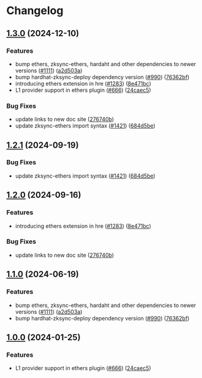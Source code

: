 # Changelog

## [1.3.0](https://github.com/zkbusiness/hardhat-zksync/compare/@matterlabs/hardhat-zksync-ethers-v1.2.1...@matterlabs/hardhat-zksync-ethers-v1.3.0) (2024-12-10)


### Features

* bump ethers, zksync-ethers, hardaht and other dependencies to newer versions ([#1111](https://github.com/zkbusiness/hardhat-zksync/issues/1111)) ([a2d503a](https://github.com/zkbusiness/hardhat-zksync/commit/a2d503abe3f504859651f22998046576eddf6579))
* bump hardhat-zksync-deploy dependency version ([#990](https://github.com/zkbusiness/hardhat-zksync/issues/990)) ([76362bf](https://github.com/zkbusiness/hardhat-zksync/commit/76362bf435a2af5294a9106370f9c9faaaccdd17))
* introducing ethers extension in hre ([#1283](https://github.com/zkbusiness/hardhat-zksync/issues/1283)) ([8e471bc](https://github.com/zkbusiness/hardhat-zksync/commit/8e471bcbbbf1ee712fe79cd5d5782c11e52e3b75))
* L1 provider support in ethers plugin ([#666](https://github.com/zkbusiness/hardhat-zksync/issues/666)) ([24caec5](https://github.com/zkbusiness/hardhat-zksync/commit/24caec58a9c84cee357ec08e9f8c9548ce49c5a2))


### Bug Fixes

* update links to new doc site ([276740b](https://github.com/zkbusiness/hardhat-zksync/commit/276740ba5abf8b5775e135b5653824d6456a7e4f))
* update zksync-ethers import syntax ([#1421](https://github.com/zkbusiness/hardhat-zksync/issues/1421)) ([684d5be](https://github.com/zkbusiness/hardhat-zksync/commit/684d5becaae410c007164890b2ebe240ea293152))

## [1.2.1](https://github.com/matter-labs/hardhat-zksync/compare/@matterlabs/hardhat-zksync-ethers-v1.2.0...@matterlabs/hardhat-zksync-ethers-v1.2.1) (2024-09-19)


### Bug Fixes

* update zksync-ethers import syntax ([#1421](https://github.com/matter-labs/hardhat-zksync/issues/1421)) ([684d5be](https://github.com/matter-labs/hardhat-zksync/commit/684d5becaae410c007164890b2ebe240ea293152))

## [1.2.0](https://github.com/matter-labs/hardhat-zksync/compare/@matterlabs/hardhat-zksync-ethers-v1.1.0...@matterlabs/hardhat-zksync-ethers-v1.2.0) (2024-09-16)


### Features

* introducing ethers extension in hre ([#1283](https://github.com/matter-labs/hardhat-zksync/issues/1283)) ([8e471bc](https://github.com/matter-labs/hardhat-zksync/commit/8e471bcbbbf1ee712fe79cd5d5782c11e52e3b75))


### Bug Fixes

* update links to new doc site ([276740b](https://github.com/matter-labs/hardhat-zksync/commit/276740ba5abf8b5775e135b5653824d6456a7e4f))

## [1.1.0](https://github.com/matter-labs/hardhat-zksync/compare/@matterlabs/hardhat-zksync-ethers-v1.0.0...@matterlabs/hardhat-zksync-ethers-v1.1.0) (2024-06-19)


### Features

* bump ethers, zksync-ethers, hardaht and other dependencies to newer versions ([#1111](https://github.com/matter-labs/hardhat-zksync/issues/1111)) ([a2d503a](https://github.com/matter-labs/hardhat-zksync/commit/a2d503abe3f504859651f22998046576eddf6579))
* bump hardhat-zksync-deploy dependency version ([#990](https://github.com/matter-labs/hardhat-zksync/issues/990)) ([76362bf](https://github.com/matter-labs/hardhat-zksync/commit/76362bf435a2af5294a9106370f9c9faaaccdd17))

## [1.0.0](https://github.com/matter-labs/hardhat-zksync/compare/@matterlabs/hardhat-zksync-ethers-v0.0.1-beta.2...@matterlabs/hardhat-zksync-ethers-v1.0.0) (2024-01-25)


### Features

* L1 provider support in ethers plugin ([#666](https://github.com/matter-labs/hardhat-zksync/issues/666)) ([24caec5](https://github.com/matter-labs/hardhat-zksync/commit/24caec58a9c84cee357ec08e9f8c9548ce49c5a2))
